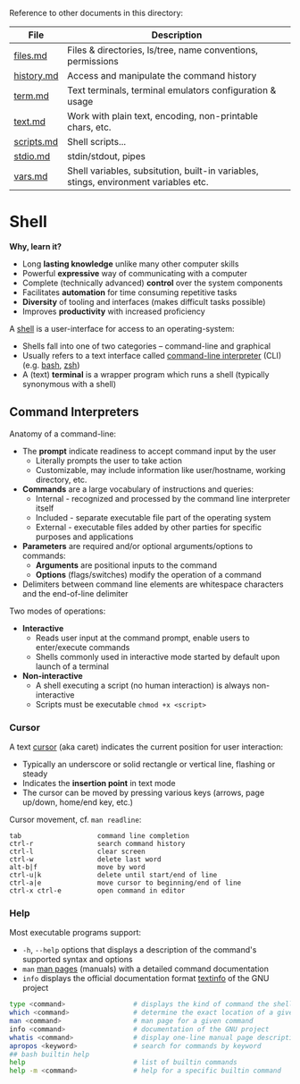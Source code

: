 
Reference to other documents in this directory:

File                 | Description
---------------------|----------------------------------------
[files.md][fs]       | Files & directories, ls/tree, name conventions, permissions
[history.md][hy]     | Access and manipulate the command history
[term.md][tm]        | Text terminals, terminal emulators configuration & usage
[text.md][tx]        | Work with plain text, encoding, non-printable chars, etc.
[scripts.md][sc]     | Shell scripts...
[stdio.md][io]       | stdin/stdout, pipes
[vars.md][va]        | Shell variables, subsitution, built-in variables, stings, environment variables etc.

[fs]: files.md
[hy]: history.md
[io]: stdio.md
[sc]: scripts.md
[tm]: term.md
[tx]: text.md
[va]: vars.md

# Shell

**Why, learn it?**

* Long **lasting knowledge** unlike many other computer skills
* Powerful **expressive** way of communicating with a computer
* Complete (technically advanced) **control** over the system components
* Facilitates **automation** for time consuming repetitive tasks
* **Diversity** of tooling and interfaces (makes difficult tasks possible)
* Improves **productivity** with increased proficiency

A [shell][sh] is a user-interface for access to an operating-system:

* Shells fall into one of two categories – command-line and graphical
* Usually refers to a text interface called [command-line interpreter][cl] (CLI) (e.g. [bash][bs], [zsh][zh])
* A (text) **terminal** is a wrapper program which runs a shell (typically synonymous with a shell)

[bs]: https://en.m.wikipedia.org/wiki/Bash_(Unix_shell)
[cl]: https://en.m.wikipedia.org/wiki/Command-line_interface
[sh]: https://en.m.wikipedia.org/wiki/Shell_(computing)
[zh]: https://en.m.wikipedia.org/wiki/Z_shell

## Command Interpreters

Anatomy of a command-line:

* The **prompt** indicate readiness to accept command input by the user
  - Literally prompts the user to take action
  - Customizable, may include information like user/hostname, working directory, etc. 
* **Commands** are a large vocabulary of instructions and queries:
  - Internal - recognized and processed by the command line interpreter itself
  - Included - separate executable file part of the operating system
  - External - executable files added by other parties for specific purposes and applications
* **Parameters** are required and/or optional arguments/options to commands:
  - **Arguments** are positional inputs to the command
  - **Options** (flags/switches) modify the operation of a command
* Delimiters between command line elements are whitespace characters and the end-of-line delimiter

Two modes of operations:

* **Interactive**
  - Reads user input at the command prompt, enable users to enter/execute commands
  - Shells commonly used in interactive mode started by default upon launch of a terminal
* **Non-interactive**
  - A shell executing a script (no human interaction) is always non-interactive
  - Scripts must be executable `chmod +x <script>`

### Cursor

A text [cursor][cu] (aka caret) indicates the current position for user interaction:

* Typically an underscore or solid rectangle or vertical line, flashing or steady
* Indicates the **insertion point** in text mode
* The cursor can be moved by pressing various keys (arrows, page up/down, home/end key, etc.)

Cursor movement, cf. `man readline`:

    tab                   command line completion
    ctrl-r                search command history
    ctrl-l                clear screen
    ctrl-w                delete last word
    alt-b|f               move by word
    ctrl-u|k              delete until start/end of line
    ctrl-a|e              move cursor to beginning/end of line
    ctrl-x ctrl-e         open command in editor

[cu]: https://en.m.wikipedia.org/wiki/Cursor_(user_interface)

### Help

Most executable programs support:

* `-h`, `--help` options that displays a description of the command's supported syntax and options
* `man` [man pages][mn] (manuals) with a detailed command documentation
* `info` displays the official documentation format [textinfo][ti] of the GNU project

```bash
type <command>                 # displays the kind of command the shell will execute
which <command>                # determine the exact location of a given executable
man <command>                  # man page for a given command
info <command>                 # documentation of the GNU project
whatis <command>               # display one-line manual page descriptions                        
apropos <keyword>              # search for commands by keyword
## bash builtin help
help                           # list of builtin commands
help -m <command>              # help for a specific builtin command
```

[mn]: https://en.m.wikipedia.org/wiki/Man_page
[ti]: https://www.gnu.org/software/texinfo/

